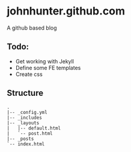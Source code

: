 # johnhunter.github.com

A github based blog

## Todo:

* Get working with Jekyll
* Define some FE templates
* Create css


## Structure

	.
	|-- _config.yml
	|-- _includes
	|-- _layouts
	|   |-- default.html
	|   `-- post.html
	|-- _posts
	`-- index.html